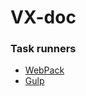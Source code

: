 # VX-doc


### Task runners
- [WebPack](https://github.com/vx-comunicacao/vx-doc/blob/master/doc/webpack.md)
- [Gulp](https://github.com/vx-comunicacao/vx-doc/blob/master/doc/gulp.md)